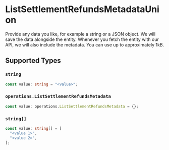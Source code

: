 # ListSettlementRefundsMetadataUnion

Provide any data you like, for example a string or a JSON object. We will save the data alongside the entity. Whenever
you fetch the entity with our API, we will also include the metadata. You can use up to approximately 1kB.


## Supported Types

### `string`

```typescript
const value: string = "<value>";
```

### `operations.ListSettlementRefundsMetadata`

```typescript
const value: operations.ListSettlementRefundsMetadata = {};
```

### `string[]`

```typescript
const value: string[] = [
  "<value 1>",
  "<value 2>",
];
```

